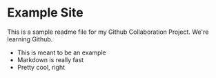# Example Site
This is a sample readme file for my Github Collaboration Project. We're learning Github.
* This is meant to be an example
* Markdown is really fast
* Pretty cool, right